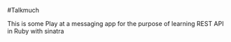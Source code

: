 #Talkmuch

This is some Play at a messaging app for the purpose of learning REST API in Ruby with sinatra 

